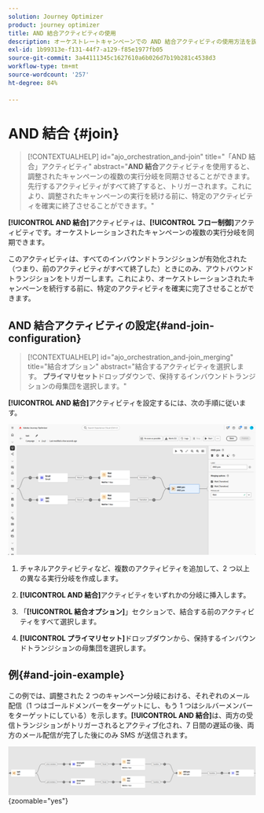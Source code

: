 ```yaml
---
solution: Journey Optimizer
product: journey optimizer
title: AND 結合アクティビティの使用
description: オーケストレートキャンペーンでの AND 結合アクティビティの使用方法を説明します
exl-id: 1b99313e-f131-44f7-a129-f85e1977fb05
source-git-commit: 3a44111345c1627610a6b026d7b19b281c4538d3
workflow-type: tm+mt
source-wordcount: '257'
ht-degree: 84%

---
```



# AND 結合 {#join}

>[!CONTEXTUALHELP]
>id="ajo_orchestration_and-join"
>title="「AND 結合」アクティビティ"
>abstract="**AND 結合**&#x200B;アクティビティを使用すると、調整されたキャンペーンの複数の実行分岐を同期させることができます。先行するアクティビティがすべて終了すると、トリガーされます。これにより、調整されたキャンペーンの実行を続ける前に、特定のアクティビティを確実に終了させることができます。"

**[!UICONTROL AND 結合]**&#x200B;アクティビティは、**[!UICONTROL フロー制御]**&#x200B;アクティビティです。オーケストレーションされたキャンペーンの複数の実行分岐を同期できます。

このアクティビティは、すべてのインバウンドトランジションが有効化された（つまり、前のアクティビティがすべて終了した）ときにのみ、アウトバウンドトランジションをトリガーします。これにより、オーケストレーションされたキャンペーンを続行する前に、特定のアクティビティを確実に完了させることができます。

## AND 結合アクティビティの設定{#and-join-configuration}

>[!CONTEXTUALHELP]
>id="ajo_orchestration_and-join_merging"
>title="結合オプション"
>abstract="結合するアクティビティを選択します。 **プライマリセット**&#x200B;ドロップダウンで、保持するインバウンドトランジションの母集団を選択します。"

**[!UICONTROL AND 結合]**&#x200B;アクティビティを設定するには、次の手順に従います。

![](../assets/workflow-andjoin.png)

1. チャネルアクティビティなど、複数のアクティビティを追加して、2 つ以上の異なる実行分岐を作成します。

1. **[!UICONTROL AND 結合]**&#x200B;アクティビティをいずれかの分岐に挿入します。

1. 「**[!UICONTROL 結合オプション]**」セクションで、結合する前のアクティビティをすべて選択します。

1. **[!UICONTROL プライマリセット]**&#x200B;ドロップダウンから、保持するインバウンドトランジションの母集団を選択します。

## 例{#and-join-example}

この例では、調整された 2 つのキャンペーン分岐における、それぞれのメール配信（1 つはゴールドメンバーをターゲットにし、もう 1 つはシルバーメンバーをターゲットにしている）を示します。**[!UICONTROL AND 結合]**&#x200B;は、両方の受信トランジションがトリガーされるとアクティブ化され、7 日間の遅延の後、両方のメール配信が完了した後にのみ SMS が送信されます。

![](../assets/workflow-andjoin-example.png){zoomable="yes"}
